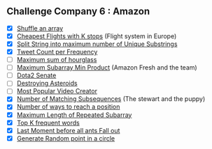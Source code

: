 ## Challenge Company 6 : Amazon 

- [x] [Shuffle an array](https://leetcode.com/problems/shuffle-an-array/)
- [x] [Cheapest Flights with K stops](https://leetcode.com/problems/cheapest-flights-within-k-stops/) (Flight system in Europe)
- [x] [Split String into maximum number of Unique Substrings](https://leetcode.com/problems/split-a-string-into-the-max-number-of-unique-substrings/)
- [x] [Tweet Count per Frequency](https://leetcode.com/problems/tweet-counts-per-frequency/)
- [ ] [Maximum sum of hourglass](https://leetcode.com/problems/maximum-sum-of-an-hourglass/)
- [ ] [Maximum Subarray Min Product](https://leetcode.com/problems/maximum-subarray-min-product/) (Amazon Fresh and the team)
- [ ] [Dota2 Senate](https://leetcode.com/problems/dota2-senate/)
- [ ] [Destroying Asteroids](https://leetcode.com/problems/destroying-asteroids/)
- [ ] [Most Popular Video Creator](https://leetcode.com/problems/most-popular-video-creator/)
- [x] [Number of Matching Subsequences](https://leetcode.com/problems/number-of-matching-subsequences/) (The stewart and the puppy)
- [x] [Number of ways to reach a position](https://leetcode.com/problems/number-of-ways-to-reach-a-position-after-exactly-k-steps/)
- [x] [Maximum Length of Repeated Subarray](https://leetcode.com/problems/maximum-length-of-repeated-subarray/)
- [x] [Top K frequent words](https://leetcode.com/problems/top-k-frequent-words/)
- [x] [Last Moment before all ants Fall out](https://leetcode.com/problems/last-moment-before-all-ants-fall-out-of-a-plank/)
- [x] [Generate Random point in a circle](https://leetcode.com/problems/generate-random-point-in-a-circle/)
